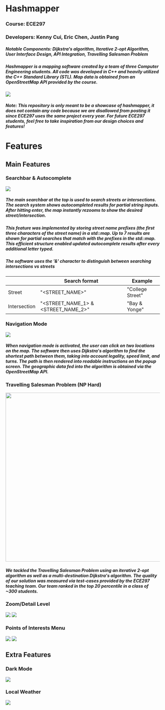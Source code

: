 # Hashmapper
### Course: ECE297
### Developers: Kenny Cui, Eric Chen, Justin Pang
##### Notable Components: Dijkstra's algorithm, Iterative 2-opt Algorithm, User Interface Design, API Integration, Travelling Salesman Problem 

##### Hashmapper is a mapping software created by a team of three Computer Engineering students. All code was developed in C++ and heavily utilized the C++ Standard Library (STL). Map data is obtained from an OpenStreetMap API provided by the course. 
![](general.png)
##### Note: This repository is only meant to be a showcase of hashmapper, it does not contain any code because we are disallowed from posting it since ECE297 uses the same project every year. For future ECE297 students, feel free to take inspiration from our design choices and features!

# Features

## Main Features

### Searchbar & Autocomplete

![](autocomplete.gif)

##### The main searchbar at the top is used to search streets or intersections. The search system shows autocompleted results for partial string inputs. After hitting enter, the map instantly rezooms to show the desired street/intersection.

##### This feature was implemented by storing street name prefixes (the first three characters of the street name) in a std::map. Up to 7 results are shown for partial searches that match with the prefixes in the std::map. This efficient structure enabled updated autocomplete results after every additional letter typed.

##### The software uses the '&' character to distinguish between searching intersections vs streets

|  | Search format | Example |
| -------- | -------- | -------- |
| Street | "<STREET_NAME\>" | "College Street" |
| Intersection | "<STREET_NAME_1> & <STREET_NAME_2>" | "Bay & Yonge" |

### Navigation Mode

![](directions_path.gif)

##### When navigation mode is activated, the user can click on two locations on the map. The software then uses Dijkstra's algorithm to find the shortest path between them, taking into account legality, speed limit, and turns. The path is then rendered into readable instructions on the popup screen. The geographic data fed into the algorithm is obtained via the OpenStreetMap API.

### Travelling Salesman Problem (NP Hard)

<img src="2-opt.gif" width="700px" height="550px">

##### We tackled the Travelling Salesman Problem using an iterative 2-opt algorithm as well as a multi-destination Dijkstra's algorithm. The quality of our solution was measured via test-cases provided by the ECE297 teaching team. Our team ranked in the top 20 percentile in a class of ~300 students. 

### Zoom/Detail Level

![](zoom_levels.gif)
![](zoomed_out.png)

### Points of Interests Menu

![](points_of_interests_1.png)
![](points_of_interests_2.png)

## Extra Features
### Dark Mode

![](dark_mode.png)

### Local Weather

![](weather.png)
